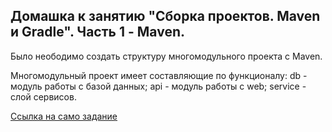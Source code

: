 ## Домашка к занятию "Сборка проектов. Maven и Gradle". Часть 1 - Maven.

Было неободимо создать структуру многомодульного проекта с Maven.

Многомодульный проект имеет составляющие по функционалу:
db - модуль работы с базой данных;
api - модуль работы с web;
service - слой сервисов.

[Ссылка на само задание](https://github.com/netology-code/jd-homeworks/blob/master/builders/task1/README.md)
